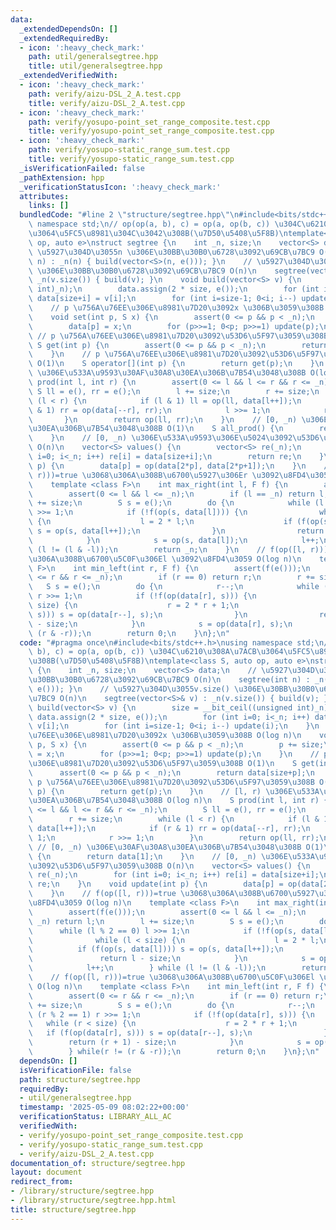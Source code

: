 ```yaml
---
data:
  _extendedDependsOn: []
  _extendedRequiredBy:
  - icon: ':heavy_check_mark:'
    path: util/generalsegtree.hpp
    title: util/generalsegtree.hpp
  _extendedVerifiedWith:
  - icon: ':heavy_check_mark:'
    path: verify/aizu-DSL_2_A.test.cpp
    title: verify/aizu-DSL_2_A.test.cpp
  - icon: ':heavy_check_mark:'
    path: verify/yosupo-point_set_range_composite.test.cpp
    title: verify/yosupo-point_set_range_composite.test.cpp
  - icon: ':heavy_check_mark:'
    path: verify/yosupo-static_range_sum.test.cpp
    title: verify/yosupo-static_range_sum.test.cpp
  _isVerificationFailed: false
  _pathExtension: hpp
  _verificationStatusIcon: ':heavy_check_mark:'
  attributes:
    links: []
  bundledCode: "#line 2 \"structure/segtree.hpp\"\n#include<bits/stdc++.h>\nusing\
    \ namespace std;\n// op(op(a, b), c) = op(a, op(b, c)) \u304C\u6210\u308A\u7ACB\
    \u3064\u5FC5\u8981\u304C\u3042\u308B(\u7D50\u5408\u5F8B)\ntemplate<class S, auto\
    \ op, auto e>\nstruct segtree {\n    int _n, size;\n    vector<S> data;\n    //\
    \ \u5927\u304D\u3055n \u306E\u30BB\u30B0\u6728\u3092\u69CB\u7BC9 O(n)\n    segtree(int\
    \ n) : _n(n) { build(vector<S>(n, e())); }\n    // \u5927\u304D\u3055v.size()\
    \ \u306E\u30BB\u30B0\u6728\u3092\u69CB\u7BC9 O(n)\n    segtree(vector<S>& v) :\
    \ _n(v.size()) { build(v); }\n    void build(vector<S> v) {\n        size = __bit_ceil((unsigned\
    \ int)_n);\n        data.assign(2 * size, e());\n        for (int i=0; i<_n; i++)\
    \ data[size+i] = v[i];\n        for (int i=size-1; 0<i; i--) update(i);\n    }\n\
    \    // p \u756A\u76EE\u306E\u8981\u7D20\u3092x \u306B\u3059\u308B O(log n)\n\
    \    void set(int p, S x) {\n        assert(0 <= p && p < _n);\n        p += size;\n\
    \        data[p] = x;\n        for (p>>=1; 0<p; p>>=1) update(p);\n    }\n   \
    \ // p \u756A\u76EE\u306E\u8981\u7D20\u3092\u53D6\u5F97\u3059\u308B O(1)\n   \
    \ S get(int p) {\n        assert(0 <= p && p < _n);\n        return data[size+p];\n\
    \    }\n    // p \u756A\u76EE\u306E\u8981\u7D20\u3092\u53D6\u5F97\u3059\u308B\
    \ O(1)\n    S operator[](int p) {\n        return get(p);\n    }\n    // [l, r)\
    \ \u306E\u533A\u9593\u30AF\u30A8\u30EA\u306B\u7B54\u3048\u308B O(log n)\n    S\
    \ prod(int l, int r) {\n        assert(0 <= l && l <= r && r <= _n);\n       \
    \ S ll = e(), rr = e();\n        l += size;\n        r += size;\n        while\
    \ (l < r) {\n            if (l & 1) ll = op(ll, data[l++]);\n            if (r\
    \ & 1) rr = op(data[--r], rr);\n            l >>= 1;\n            r >>= 1;\n \
    \       }\n        return op(ll, rr);\n    }\n    // [0, _n) \u306E\u30AF\u30A8\
    \u30EA\u306B\u7B54\u3048\u308B O(1)\n    S all_prod() {\n        return data[1];\n\
    \    }\n    // [0, _n) \u306E\u533A\u9593\u306E\u5024\u3092\u53D6\u5F97\u3059\u308B\
    \ O(n)\n    vector<S> values() {\n        vector<S> re(_n);\n        for (int\
    \ i=0; i<_n; i++) re[i] = data[size+i];\n        return re;\n    }\n    void update(int\
    \ p) {\n        data[p] = op(data[2*p], data[2*p+1]);\n    }\n    // f(op([l,\
    \ r)))=true \u3068\u306A\u308B\u6700\u5927\u306Er \u3092\u8FD4\u3059 O(log n)\n\
    \    template <class F>\n    int max_right(int l, F f) {\n        assert(f(e()));\n\
    \        assert(0 <= l && l <= _n);\n        if (l == _n) return l;\n        l\
    \ += size;\n        S s = e();\n        do {\n            while (l % 2 == 0) l\
    \ >>= 1;\n            if (!f(op(s, data[l]))) {\n                while (l < size)\
    \ {\n                    l = 2 * l;\n                    if (f(op(s, data[l])))\
    \ s = op(s, data[l++]);\n                }\n                return l - size;\n\
    \            }\n            s = op(s, data[l]);\n            l++;\n        } while\
    \ (l != (l & -l));\n        return _n;\n    }\n    // f(op([l, r)))=true \u3068\
    \u306A\u308B\u6700\u5C0F\u306El \u3092\u8FD4\u3059 O(log n)\n    template <class\
    \ F>\n    int min_left(int r, F f) {\n        assert(f(e()));\n        assert(0\
    \ <= r && r <= _n);\n        if (r == 0) return r;\n        r += size;\n     \
    \   S s = e();\n        do {\n            r--;\n            while (r % 2 == 1)\
    \ r >>= 1;\n            if (!f(op(data[r], s))) {\n                while (r <\
    \ size) {\n                    r = 2 * r + 1;\n                    if (f(op(data[r],\
    \ s))) s = op(data[r--], s);\n                }\n                return (r + 1)\
    \ - size;\n            }\n            s = op(data[r], s);\n        } while(r !=\
    \ (r & -r));\n        return 0;\n    }\n};\n"
  code: "#pragma once\n#include<bits/stdc++.h>\nusing namespace std;\n// op(op(a,\
    \ b), c) = op(a, op(b, c)) \u304C\u6210\u308A\u7ACB\u3064\u5FC5\u8981\u304C\u3042\
    \u308B(\u7D50\u5408\u5F8B)\ntemplate<class S, auto op, auto e>\nstruct segtree\
    \ {\n    int _n, size;\n    vector<S> data;\n    // \u5927\u304D\u3055n \u306E\
    \u30BB\u30B0\u6728\u3092\u69CB\u7BC9 O(n)\n    segtree(int n) : _n(n) { build(vector<S>(n,\
    \ e())); }\n    // \u5927\u304D\u3055v.size() \u306E\u30BB\u30B0\u6728\u3092\u69CB\
    \u7BC9 O(n)\n    segtree(vector<S>& v) : _n(v.size()) { build(v); }\n    void\
    \ build(vector<S> v) {\n        size = __bit_ceil((unsigned int)_n);\n       \
    \ data.assign(2 * size, e());\n        for (int i=0; i<_n; i++) data[size+i] =\
    \ v[i];\n        for (int i=size-1; 0<i; i--) update(i);\n    }\n    // p \u756A\
    \u76EE\u306E\u8981\u7D20\u3092x \u306B\u3059\u308B O(log n)\n    void set(int\
    \ p, S x) {\n        assert(0 <= p && p < _n);\n        p += size;\n        data[p]\
    \ = x;\n        for (p>>=1; 0<p; p>>=1) update(p);\n    }\n    // p \u756A\u76EE\
    \u306E\u8981\u7D20\u3092\u53D6\u5F97\u3059\u308B O(1)\n    S get(int p) {\n  \
    \      assert(0 <= p && p < _n);\n        return data[size+p];\n    }\n    //\
    \ p \u756A\u76EE\u306E\u8981\u7D20\u3092\u53D6\u5F97\u3059\u308B O(1)\n    S operator[](int\
    \ p) {\n        return get(p);\n    }\n    // [l, r) \u306E\u533A\u9593\u30AF\u30A8\
    \u30EA\u306B\u7B54\u3048\u308B O(log n)\n    S prod(int l, int r) {\n        assert(0\
    \ <= l && l <= r && r <= _n);\n        S ll = e(), rr = e();\n        l += size;\n\
    \        r += size;\n        while (l < r) {\n            if (l & 1) ll = op(ll,\
    \ data[l++]);\n            if (r & 1) rr = op(data[--r], rr);\n            l >>=\
    \ 1;\n            r >>= 1;\n        }\n        return op(ll, rr);\n    }\n   \
    \ // [0, _n) \u306E\u30AF\u30A8\u30EA\u306B\u7B54\u3048\u308B O(1)\n    S all_prod()\
    \ {\n        return data[1];\n    }\n    // [0, _n) \u306E\u533A\u9593\u306E\u5024\
    \u3092\u53D6\u5F97\u3059\u308B O(n)\n    vector<S> values() {\n        vector<S>\
    \ re(_n);\n        for (int i=0; i<_n; i++) re[i] = data[size+i];\n        return\
    \ re;\n    }\n    void update(int p) {\n        data[p] = op(data[2*p], data[2*p+1]);\n\
    \    }\n    // f(op([l, r)))=true \u3068\u306A\u308B\u6700\u5927\u306Er \u3092\
    \u8FD4\u3059 O(log n)\n    template <class F>\n    int max_right(int l, F f) {\n\
    \        assert(f(e()));\n        assert(0 <= l && l <= _n);\n        if (l ==\
    \ _n) return l;\n        l += size;\n        S s = e();\n        do {\n      \
    \      while (l % 2 == 0) l >>= 1;\n            if (!f(op(s, data[l]))) {\n  \
    \              while (l < size) {\n                    l = 2 * l;\n          \
    \          if (f(op(s, data[l]))) s = op(s, data[l++]);\n                }\n \
    \               return l - size;\n            }\n            s = op(s, data[l]);\n\
    \            l++;\n        } while (l != (l & -l));\n        return _n;\n    }\n\
    \    // f(op([l, r)))=true \u3068\u306A\u308B\u6700\u5C0F\u306El \u3092\u8FD4\u3059\
    \ O(log n)\n    template <class F>\n    int min_left(int r, F f) {\n        assert(f(e()));\n\
    \        assert(0 <= r && r <= _n);\n        if (r == 0) return r;\n        r\
    \ += size;\n        S s = e();\n        do {\n            r--;\n            while\
    \ (r % 2 == 1) r >>= 1;\n            if (!f(op(data[r], s))) {\n             \
    \   while (r < size) {\n                    r = 2 * r + 1;\n                 \
    \   if (f(op(data[r], s))) s = op(data[r--], s);\n                }\n        \
    \        return (r + 1) - size;\n            }\n            s = op(data[r], s);\n\
    \        } while(r != (r & -r));\n        return 0;\n    }\n};\n"
  dependsOn: []
  isVerificationFile: false
  path: structure/segtree.hpp
  requiredBy:
  - util/generalsegtree.hpp
  timestamp: '2025-05-09 08:02:22+00:00'
  verificationStatus: LIBRARY_ALL_AC
  verifiedWith:
  - verify/yosupo-point_set_range_composite.test.cpp
  - verify/yosupo-static_range_sum.test.cpp
  - verify/aizu-DSL_2_A.test.cpp
documentation_of: structure/segtree.hpp
layout: document
redirect_from:
- /library/structure/segtree.hpp
- /library/structure/segtree.hpp.html
title: structure/segtree.hpp
---
```

